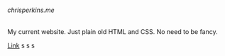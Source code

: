 ###### chrisperkins.me

My current website. Just plain old HTML and CSS. No need to be fancy.

[Link](http://www.chrisperkins.me)
s
s
s
